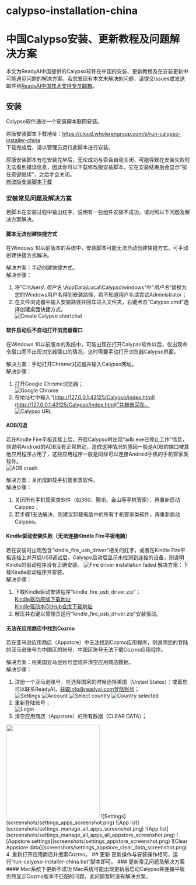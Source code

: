 # calypso-installation-china
# 中国Calypso安装、更新教程及问题解决方案

本文为ReadyAI中国提供的Calypso软件在中国的安装、更新教程及在安装更新中可能遇见问题的解决方案。若您发现有本文未解决的问题，请提交Issues或发送邮件到[ReadyAI中国技术支持专员邮箱](mailto:yongshun.ye@readyai.org)。

## 安装
Calypso软件通过一个安装脚本联网安装。

原版安装脚本下载地址：https://cloud.wholerengroup.com/s/run-calypso-installer-china  
下载完成后，请以管理员运行此脚本进行安装。

原版安装脚本有在安装完毕后，无论成功与否会自动关闭，可能导致在安装失败时无法看到错误信息，因此你可以下载修改版安装脚本，它在安装结束后会显示“按任意键继续”，之后才会关闭。  
[修改版安装脚本下载](https://raw.githubusercontent.com/ShreckYe/calypso-installation-china/master/run-calypso-installer-china-with-pause.zip)
### 安装常见问题及解决方案
若脚本在安装过程中输出红字，说明有一些组件安装不成功，请对照以下问题及解决方案解决。
#### 脚本无法创建快捷方式
在Windows 10以前版本的系统中，安装脚本可能无法自动创建快捷方式，可手动创建快捷方式解决。

解决方案：手动创建快捷方式。  
解决步骤：  
1. 将“C:\Users\ *用户名* \AppData\Local\Calypso\windows”中“*用户名*”替换为您的Windows用户名得到安装路径，若不知道用户名请尝试Administrator；
2. 在文件浏览器中输入安装路径并回车进入文件夹，右键点击“Calypso.cmd”选择创建桌面快捷方式。  
![Create Calypso shortchut](screenshots/create_Calypso_shortcut.png)
#### 软件启动后不自动打开浏览器窗口
在Windows 10以前版本的系统中，可能出现在打开Calypso软件以后，仅出现命令窗口而不出现浏览器窗口的情况，这时需要手动打开浏览器Calypso界面。

解决方案：手动打开Chrome浏览器并输入Calypso网址。  
解决步骤：
1. 打开Google Chrome浏览器；  
![Google Chrome](screenshots/Google_Chrome.png)
2. 在地址栏中输入“[http://127.0.0.1:43125/Calypso/index.html](http://127.0.0.1:43125/Calypso/index.html)”并敲击回车。  
![Calypso URL](screenshots/Calypso_URL.png)
#### ADB闪退
若在Kindle Fire平板连接上后，开启Calypso时出现“adb.exe已停止工作”信息，则说明Android的ADB没有正常启动，造成这种情况的原因一般是ADB的端口被其他应用程序占用了，这些应用程序一般是同样可以连接Android手机的手机管家类软件。  
![ADB crash](screenshots/ADB_crash.jpg)

解决方案：关闭或卸载手机管家类软件。  
解决步骤：
1. 关闭所有手机管家类软件（如360、腾讯、金山等手机管家），再重新启动Calypso；
2. 若步骤1无法解决，则建议卸载电脑中的所有手机管家类软件，再重新启动Calypso。
#### Kindle驱动安装失败（无法连接Kindle Fire平板电脑）
若在安装时出现包含“kindle_fire_usb_driver”相关的红字，或者在Kindle Fire平板连接上并开启USB调试后，Calyspo启动后显示未检测到连接的设备，则说明Kindle的驱动程序没有正确安装。
![Fire driver installation failed](screenshots/Fire_driver_installation_failed.png)
解决方案：下载Kindle驱动程序并安装。  
解决步骤：
1. 下载Kindle驱动安装程序“kindle_fire_usb_driver.zip”；  
[Kindle驱动原版下载地址](https://s3.amazonaws.com/android-sdk-manager/redist/kindle_fire_usb_driver.zip)  
[Kindle驱动本GitHub仓库下载地址](https://raw.githubusercontent.com/ShreckYe/calypso-installation-china/master/kindle_fire_usb_driver.zip)
2. 解压并右键以管理员运行“kindle_fire_usb_driver.zip”安装驱动。
#### 无法在应用商店中找到Cozmo
若在亚马逊应用商店（Appstore）中无法找到Cozmo应用程序，则说明您的登陆的亚马逊账号为中国区的账号，中国区账号无法下载Cozmo应用程序。

解决方案：用美国亚马逊账号登陆并清空应用商店数据。  
解决步骤：
1. 注册一个亚马逊账号，在选择国家的时候选择美国（United States）；或着您可以联系ReadyAI，获取info@readyai.com登陆账号；  
![Settings](screenshots/settings_screenshot.png)
![Account](screenshots/account_screenshot.png)
![Select country](screenshots/register_select_country_screenshot.png)
![Country selected](screenshots/register_select_country_2_screenshot.png)
2. 重新登陆账号；  
![Login](screenshots/login_screenshot.png)
3. 清空应用商店（Appstore）的所有数据（CLEAR DATA）；  
<img src="screenshots/settings_screenshot.png" width="256" />  
![Settings](screenshots/settings_apps_screenshot.png)
![App list](screenshots/settings_manage_all_apps_screenshot.png)
![App list](screenshots/settings_manage_all_apps_all_appstore_screenshot.png)
![Appstore settings](screenshots/settings_appstore_screenshot.png)
![Clear Appstore data](screenshots/settings_appstore_clear_data_screenshot.png)
4. 重新打开应用商店并搜索Cozmo。
## 更新
更新操作与安装操作相同，运行“run-calypso-installer-china.bat”脚本即可。
### 更新常见问题及解决方案
#### Mac系统下更新不成功
Mac系统可能出现更新后启动Calypso并连接平板仍然显示Cozmo版本不匹配的问题，此问题暂时没有解决方案。
